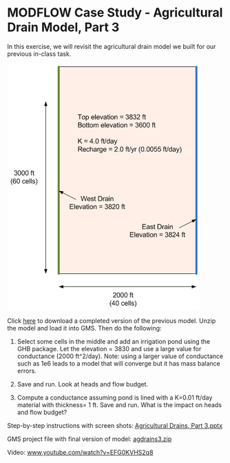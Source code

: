# MODFLOW Case Study - Agricultural Drain Model, Part 3

In this exercise, we will revisit the agricultural drain model we built for our previous in-class task.

![planview.gif](planview.gif)

Click [<u>here</u>](agdrains2.zip) to download a completed version of the previous model. Unzip the model and load it into GMS. Then do the following:

1) Select some cells in the middle and add an irrigation pond using the GHB package. Let the elevation = 3830 and use a large value for conductance (2000 ft^2/day). Note: using a larger value of conductance such as 1e6 leads to a model that will converge but it has mass balance errors.

2) Save and run. Look at heads and flow budget.

3) Compute a conductance assuming pond is lined with a K=0.01 ft/day material with thickness= 1 ft. Save and run. What is the impact on heads and flow budget?

Step-by-step instructions with screen shots: [<u>Agricultural Drains, Part 3.pptx</u>](Agricultural%20Drains%2C%20Part%203.pptx)

GMS project file with final version of model: [<u>agdrains3.zip</u>](agdrains3.zip)

Video: [<u>www.youtube.com/watch?v=EFG0KVHS2q8</u>](https://www.youtube.com/watch?v=EFG0KVHS2q8)